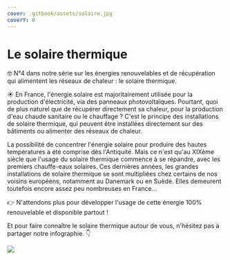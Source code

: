 ```yaml
---
cover: .gitbook/assets/solaire.jpg
coverY: 0
---
```


# Le solaire thermique

🤓 N°4 dans notre série sur les énergies renouvelables et de récupération qui alimentent les réseaux de chaleur : le solaire thermique.

☀ En France, l'énergie solaire est majoritairement utilisée pour la production d'électricité, via des panneaux photovoltaïques. Pourtant, quoi de plus naturel que de récupérer directement sa chaleur, pour la production d'eau chaude sanitaire ou le chauffage ? C'est le principe des installations de solaire thermique, qui peuvent être installées directement sur des bâtiments ou alimenter des réseaux de chaleur.

La possibilité de concentrer l'énergie solaire pour produire des hautes températures a été comprise dès l'Antiquité. Mais ce n'est qu'au XIXème siècle que l'usage du solaire thermique commence à se répandre, avec les premiers chauffe-eaux solaires. Ces dernières années, les grandes installations de solaire thermique se sont multipliées chez certains de nos voisins européens, notamment au Danemark ou en Suède. Elles demeurent toutefois encore assez peu nombreuses en France...

👉 N'attendons plus pour développer l'usage de cette énergie 100% renouvelable et disponible partout !

Et pour faire connaître le solaire thermique autour de vous, n'hésitez pas à partager notre infographie. 👇

![](.gitbook/assets/FCU\_Infographie-Solaire.jpg)
